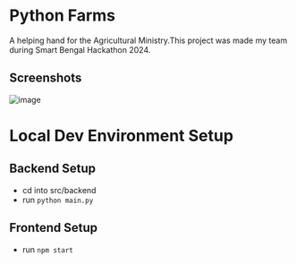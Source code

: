 # Python Farms
A helping hand for the Agricultural Ministry.This project was made my team during Smart Bengal Hackathon 2024.

## Screenshots
![image](https://github.com/painful-bug/Smart-Bengal-Hackathon-Farm-App/assets/69871906/062cade0-2fb0-4d80-80d4-e1c0f0f01d9f)


# Local Dev Environment Setup
## Backend Setup
- cd into src/backend
- run `python main.py`

## Frontend Setup
- run `npm start`
